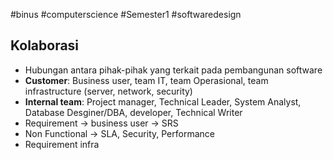 #binus #computerscience #Semester1 #softwaredesign 


## Kolaborasi

- Hubungan antara pihak-pihak yang terkait pada pembangunan software
- **Customer**: Business user, team IT, team Operasional, team infrastructure (server, network, security)
- **Internal team**: Project manager, Technical Leader, System Analyst, Database Desginer/DBA, developer, Technical Writer
- Requirement -> business user -> SRS
- Non Functional -> SLA, Security, Performance
- Requirement infra
